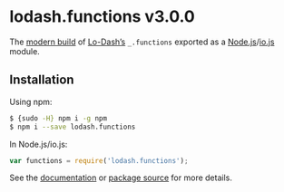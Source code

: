 # lodash.functions v3.0.0

The [modern build](https://github.com/lodash/lodash/wiki/Build-Differences) of [Lo-Dash’s](https://lodash.com/) `_.functions` exported as a [Node.js](http://nodejs.org/)/[io.js](https://iojs.org/) module.

## Installation

Using npm:

```bash
$ {sudo -H} npm i -g npm
$ npm i --save lodash.functions
```

In Node.js/io.js:

```js
var functions = require('lodash.functions');
```

See the [documentation](https://lodash.com/docs#functions) or [package source](https://github.com/lodash/lodash/blob/3.0.0-npm-packages/lodash.functions/index.js) for more details.
